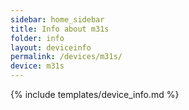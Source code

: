 ```yaml
---
sidebar: home_sidebar
title: Info about m31s
folder: info
layout: deviceinfo
permalink: /devices/m31s/
device: m31s
---
```

{% include templates/device_info.md %}
